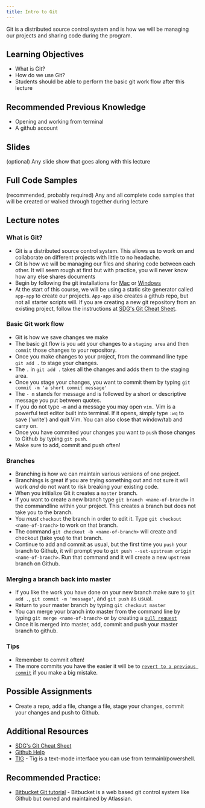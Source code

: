 ```yaml
---
title: Intro to Git
---
```


Git is a distributed source control system and is how we will be managing our projects and sharing code during the program.

## Learning Objectives

- What is Git?
- How do we use Git?
- Students should be able to perform the basic git work flow after this lecture

## Recommended Previous Knowledge

- Opening and working from terminal
- A github account

## Slides

(optional) Any slide show that goes along with this lecture

## Full Code Samples

(recommended, probably required) Any and all complete code samples that will be created or walked through together during lecture

## Lecture notes

### What is Git?

- Git is a distributed source control system. This allows us to work on and collaborate on different projects with little to no headache.
- Git is how we will be managing our files and sharing code between each other. It will seem rough at first but with practice, you will never know how any else shares documents
- Begin by following the git installations for [Mac](https://suncoast.io/handbook/tools/environment-mac/) or [Windows](https://suncoast.io/handbook/tools/environment-windows/)
- At the start of this course, we will be using a static site generator called `app-app` to create our projects.  `App-app` also creates a github repo, but not all starter scripts will. If you are creating a new git repository from an existing project, follow the instructions at [SDG's Git Cheat Sheet](https://suncoast.io/handbook/resources/Git-Cheat-Sheet.md).

### Basic Git work flow

- Git is how we save changes we make
- The basic git flow is you `add` your changes to a `staging area` and then `commit` those changes to your repository.  
- Once you make changes to your project, from the command line type `git add .` to stage your changes.
- The `.` in `git add .` takes all the changes and adds them to the staging area.  
- Once you stage your changes, you want to commit them by typing `git commit -m 'a short commit message'`
- The `- m` stands for message and is followed by a short or descriptive message you put between quotes.
- If you do not type `-m` and a message you may open `vim.`  Vim is a powerful text editor built into terminal.  If it opens, simply type `:wq` to save ('write') and quit Vim. You can also close that window/tab and carry on.
- Once you have commited your changes you want to `push` those changes to Github by typing `git push`.  
- Make sure to add, commit and push often!

### Branches

- Branching is how we can maintain various versions of one project.
- Branchings is great if you are trying something out and not sure it will work _and_ do not want to risk breaking your existing code.
- When you initialize Git it creates a `master` branch.  
- If you want to create a new branch type `git branch <name-of-branch>` in the commandline within your project.  This creates a branch but does not take you to the branch.
- You _must_ `checkout` the branch in order to edit it.  Type `git checkout <name-of-branch>` to work on that branch.
- The command `git checkout -b <name-of-branch>` will create and checkout (take you) to that branch.
- Continue to add and commit as usual, but the first time you `push` your branch to Github, it will prompt you to `git push --set-upstream origin <name-of-branch>`.  Run that command and it will create a new `upstream` branch on Github.

### Merging a branch back into master

- If you like the work you have done on your new branch make sure to `git add .`, `git commit -m 'message'`, and `git push` as usual.
- Return to your master branch by typing `git checkout master`
- You can merge your branch into master from the command line by typing `git merge <name-of-branch>` or by creating a [`pull request`](https://help.github.com/en/articles/about-pull-requests)
- Once it is merged into master, add, commit and push your master branch to github.

### Tips

- Remember to commit often!  
- The more commits you have the easier it will be to [`revert to a previous commit`](https://www.atlassian.com/git/tutorials/undoing-changes/git-revert) if you make a big mistake.

## Possible Assignments

- Create a repo, add a file, change a file, stage your changes, commit your changes and push to Github.

## Additional Resources

- [SDG's Git Cheat Sheet](https://suncoast.io/handbook/resources/Git-Cheat-Sheet.md)
- [Github Help](https://help.github.com/)
- [TIG](https://github.com/jonas/tig) - Tig is a text-mode interface you can use from termainl/powershell.  

## Recommended Practice:

- [Bitbucket Git tutorial](https://www.atlassian.com/git/tutorials/learn-git-with-bitbucket-cloud) - Bitbucket is a web based git control system like Github but owned and maintained by Atlassian.

